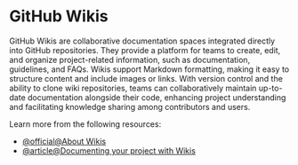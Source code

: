 # GitHub Wikis

GitHub Wikis are collaborative documentation spaces integrated directly into GitHub repositories. They provide a platform for teams to create, edit, and organize project-related information, such as documentation, guidelines, and FAQs. Wikis support Markdown formatting, making it easy to structure content and include images or links. With version control and the ability to clone wiki repositories, teams can collaboratively maintain up-to-date documentation alongside their code, enhancing project understanding and facilitating knowledge sharing among contributors and users.

Learn more from the following resources:

- [@official@About Wikis](https://docs.github.com/en/communities/documenting-your-project-with-wikis/about-wikis)
- [@article@Documenting your project with Wikis](https://docs.github.com/en/communities/documenting-your-project-with-wikis)
